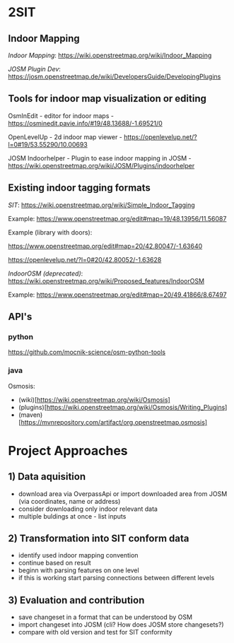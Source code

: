 # 2SIT

## Indoor Mapping
*Indoor Mapping*: 
https://wiki.openstreetmap.org/wiki/Indoor_Mapping

*JOSM Plugin Dev*: 
https://josm.openstreetmap.de/wiki/DevelopersGuide/DevelopingPlugins

## Tools for indoor map visualization or editing
OsmInEdit - editor for indoor maps - https://osminedit.pavie.info/#19/48.13688/-1.69521/0

OpenLevelUp - 2d indoor map viewer - https://openlevelup.net/?l=0#19/53.55290/10.00693

JOSM Indoorhelper - Plugin to ease indoor mapping in JOSM - https://wiki.openstreetmap.org/wiki/JOSM/Plugins/indoorhelper

## Existing indoor tagging formats

*SIT*: 
https://wiki.openstreetmap.org/wiki/Simple_Indoor_Tagging

Example: https://www.openstreetmap.org/edit#map=19/48.13956/11.56087

Example (library with doors):

https://www.openstreetmap.org/edit#map=20/42.80047/-1.63640

https://openlevelup.net/?l=0#20/42.80052/-1.63628

*IndoorOSM (deprecated)*: 
https://wiki.openstreetmap.org/wiki/Proposed_features/IndoorOSM

Example: https://www.openstreetmap.org/edit#map=20/49.41866/8.67497

## API's
### python
https://github.com/mocnik-science/osm-python-tools

### java
Osmosis:
- (wiki)[https://wiki.openstreetmap.org/wiki/Osmosis]
- (plugins)[https://wiki.openstreetmap.org/wiki/Osmosis/Writing_Plugins]
- (maven)[https://mvnrepository.com/artifact/org.openstreetmap.osmosis]


# Project Approaches
## 1) Data aquisition
- download area via OverpassApi or import downloaded area from JOSM (via coordinates, name or address)
- consider downloading only indoor relevant data
- multiple buldings at once - list inputs

## 2) Transformation into SIT conform data
- identify used indoor mapping convention
- continue based on result
- beginn with parsing features on one level
- if this is working start parsing connections between different levels

## 3) Evaluation and contribution
- save changeset in a format that can be understood by OSM
- import changeset into JOSM (cli? How does JOSM store changesets?)
- compare with old version and test for SIT conformity
